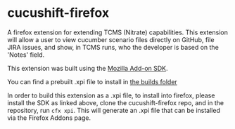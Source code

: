 cucushift-firefox
=================

A firefox extension for extending TCMS (Nitrate) capabilities. This extension will allow a user to view cucumber scenario files directly on GitHub, file JIRA issues, and show, in TCMS runs, who the developer is based on the 'Notes' field.

This extension was built using the [Mozilla Add-on SDK](https://developer.mozilla.org/en-US/Add-ons/SDK).

You can find a prebuilt .xpi file to install in [the builds folder](https://github.com/cjryan/cucushift-firefox/raw/master/builds/cucushift-firefox.xpi)

In order to build this extension as a .xpi file, to install into firefox, please install the SDK as linked above, clone the cucushift-firefox repo, and in the repository, run `cfx xpi`. This will generate an .xpi file that can be installed via the Firefox Addons page.
